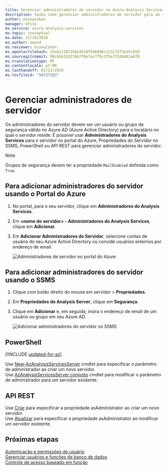 ```yaml
---
title: Gerenciar administradores de servidor no Azure Analysis Services | Microsoft Docs
description: Saiba como gerenciar administradores de servidor para um servidor do Analysis Services no Azure.
author: minewiskan
manager: kfile
ms.service: azure-analysis-services
ms.topic: conceptual
ms.date: 12/19/2018
ms.author: owend
ms.reviewer: minewiskan
ms.openlocfilehash: 25eb111871bbe3b18f59b0d6c123c72f3e55c859
ms.sourcegitcommit: 90c6b63552f6b7f8efac7f5c375e77526841a678
ms.translationtype: MT
ms.contentlocale: pt-BR
ms.lasthandoff: 02/23/2019
ms.locfileid: "56737103"
---
```

# <a name="manage-server-administrators"></a>Gerenciar administradores de servidor

Os administradores do servidor devem ser um usuário ou grupo de segurança válido no Azure AD (Azure Active Directory) para o locatário no qual o servidor reside. É possível usar **Administradores do Analysis Services** para o servidor no portal do Azure, Propriedades do Servidor no SSMS, PowerShell ou API REST para gerenciar administradores do servidor. 

> [!NOTE]
> Grupos de segurança devem ter a propriedade `MailEnabled` definida como `True`.

## <a name="to-add-server-administrators-by-using-azure-portal"></a>Para adicionar administradores do servidor usando o Portal do Azure

1. No portal, para o seu servidor, clique em **Administradores do Analysis Services**.
2. Em **\<nome do servidor> - Administradores do Analysis Services**, clique em **Adicionar**.
3. Em **Adicionar Administradores de Servidor**, selecione contas de usuário do seu Azure Active Directory ou convide usuários externos por endereço de email.

    ![Administradores de servidor no portal do Azure](./media/analysis-services-server-admins/aas-manage-users-admins.png)

## <a name="to-add-server-administrators-by-using-ssms"></a>Para adicionar administradores do servidor usando o SSMS

1. Clique com botão direito do mouse em servidor > **Propriedades**.
2. Em **Propriedades do Analysis Server**, clique em **Segurança**.
3. Clique em **Adicionar** e, em seguida, insira o endereço de email de um usuário ou grupo em seu Azure AD.
   
    ![Adicionar administradores do servidor no SSMS](./media/analysis-services-server-admins/aas-manage-users-ssms.png)

## <a name="powershell"></a>PowerShell

[!INCLUDE [updated-for-az](../../includes/updated-for-az.md)]

Use [New-AzAnalysisServicesServer](https://docs.microsoft.com/powershell/module/az.analysisservices/new-azanalysisservicesserver) cmdlet para especificar o parâmetro de administrador ao criar um novo servidor. <br>
Use [AzAnalysisServicesServer conjunto](https://docs.microsoft.com/powershell/module/az.analysisservices/set-azanalysisservicesserver) cmdlet para modificar o parâmetro de administrador para um servidor existente.

## <a name="rest-api"></a>API REST

Use [Criar](https://docs.microsoft.com/rest/api/analysisservices/servers/create) para especificar a propriedade asAdministrator ao criar um novo servidor. <br>
Use [Atualizar](https://docs.microsoft.com/rest/api/analysisservices/servers/update) para especificar a propriedade asAdministrator ao modificar um servidor existente. <br>



## <a name="next-steps"></a>Próximas etapas 

[Autenticação e permissões de usuário](analysis-services-manage-users.md)  
[Gerenciar usuários e funções de banco de dados](analysis-services-database-users.md)  
[Controle de acesso baseado em função](../role-based-access-control/overview.md)  

